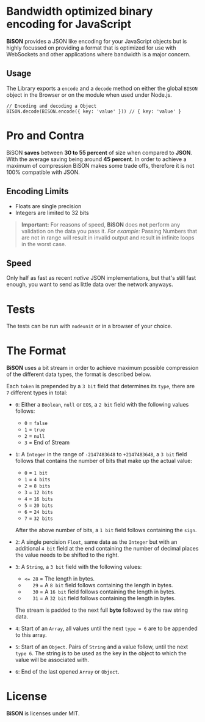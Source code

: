 Bandwidth optimized binary encoding for JavaScript 
==================================================

**BiSON** provides a JSON like encoding for your JavaScript objects but is highly
focussed on providing a format that is optimized for use with WebSockets and other 
applications where bandwidth is a major concern.


## Usage

The Library exports a `encode` and a `decode` method on either the global `BISON` 
object in the Browser or on the module when used under Node.js.

    // Encoding and decoding a Object
    BISON.decode(BISON.encode({ key: 'value' })) // { key: 'value' }


# Pro and Contra 

BiSON **saves** between **30 to 55 percent** of size when compared to **JSON**. 
With the average saving being around **45 percent**.
In order to achieve a maximum of compression BiSON makes some trade offs, 
therefore it is not 100% compatible with JSON.


## Encoding Limits

- Floats are single precision
- Integers are limited to 32 bits

> **Important:** For reasons of speed, **BiSON** does **not** perform any 
> validation on the data you pass it.
> *For example:* Passing Numbers that are not in range will result in invalid 
> output and result in infinite loops in the worst case.


## Speed

Only half as fast as recent *native* JSON implementations, but that's still 
fast enough, you want to send as little data over the network anyways.


# Tests

The tests can be run with `nodeunit` or in a browser of your choice.

# The Format

**BiSON** uses a bit stream in order to achieve maximum possible compression of 
the different data types, the format is described below.

Each `token` is prepended by a `3 bit` field that determines its `type`, 
there are `7` different types in total:

- `0`: 
    Either a `Boolean`,  `null` or `EOS`, a `2 bit` field with the following 
    values follows:

	- `0` = `false` 
	- `1` = `true` 
	- `2` = `null` 
	- `3` = End of Stream

- `1`: 
    A `Integer` in the range of `-2147483648` to `+2147483648`, a `3 bit` field
    follows that contains the number of bits that make up the actual value:

	- `0` = `1 bit` 
	- `1` = `4 bits` 
	- `2` = `8 bits` 
	- `3` = `12 bits` 
	- `4` = `16 bits` 
	- `5` = `20 bits` 
	- `6` = `24 bits` 
	- `7` = `32 bits` 

    After the above number of bits, a `1 bit` field follows containing the `sign`.

- `2`:
    A single percision `Float`, same data as the `Integer` but with an additional
    `4 bit` field at the end containing the number of decimal places the value needs
    to be shifted to the right.

- `3`:
    A `String`, a `3 bit` field with the following values:

	- `<= 28` = The length in bytes.
	- `   29` = A `8 bit` field follows containing the length in bytes.
	- `   30` = A `16 bit` field follows containing the length in bytes.
	- `   31` = A `32 bit` field follows containing the length in bytes.

    The stream is padded to the next full **byte** followed by the raw string data.

- `4`:
    Start of an `Array`, all values until the next `type = 6` are to be 
    appended to this array.

- `5`:
    Start of an `Object`. Pairs of `String` and a value follow, until the next `type 6`.
    The string is to be used as the key in the object to which the value will be 
    associated with.

- `6`:
    End of the last opened `Array` or `Object`.


# License

**BiSON** is licenses under MIT.

